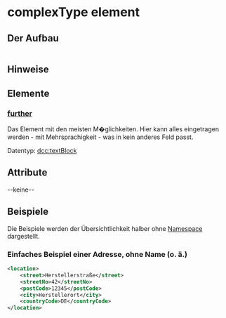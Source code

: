 # complexType element


## Der Aufbau
```xml

```

## Hinweise

## Elemente
### [further](wiki/de/complexTypes/textBlock.md)
Das Element mit den meisten M�glichkeiten. Hier kann alles eingetragen werden - mit Mehrsprachigkeit - was in kein anderes Feld passt.

Datentyp: [dcc:textBlock](wiki/de/complexTypes/textBlock.md)

## Attribute
--keine--

## Beispiele
Die Beispiele werden der Übersichtlichkeit halber ohne [Namespace](wiki/de/namespace.md) dargestellt.


### Einfaches Beispiel einer Adresse, ohne Name (o. ä.)
```xml
<location>
    <street>Herstellerstraße</street>
    <streetNo>42</streetNo>
    <postCode>12345</postCode>
    <city>Herstellerort</city>
    <countryCode>DE</countryCode>
</location>
```            
